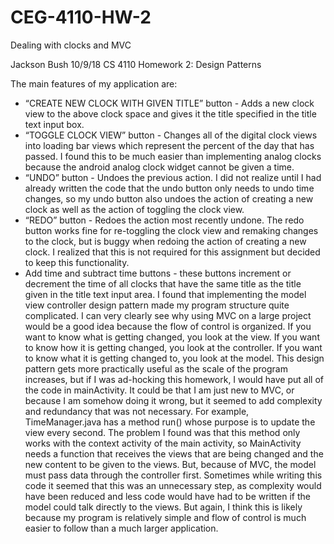 # CEG-4110-HW-2
Dealing with clocks and MVC


Jackson Bush
10/9/18
CS 4110
Homework 2: Design Patterns
 
The main features of my application are:
* “CREATE NEW CLOCK WITH GIVEN TITLE” button -  Adds a new clock view to the above clock space and gives it the title specified in the title text input box.
* “TOGGLE CLOCK VIEW” button - Changes all of the digital clock views into loading bar views which represent the percent of the day that has passed. I found this to be much easier than implementing analog clocks because the android analog clock widget cannot be given a time.
* “UNDO” button - Undoes the previous action. I did not realize until I had already written the code that the undo button only needs to undo time changes, so my undo button also undoes the action of creating a new clock as well as the action of toggling the clock view. 
* “REDO” button - Redoes the action most recently undone. The redo button works fine for re-toggling the clock view and remaking changes to the clock, but is buggy when redoing the action of creating a new clock. I realized that this is not required for this assignment but decided to keep this functionality.
* Add time and subtract time buttons - these buttons increment or decrement the time of all clocks that have the same title as the title given in the title text input area.
I found that implementing the model view controller design pattern made my program structure quite complicated. I can very clearly see why using MVC on a large project would be a good idea because the flow of control is organized. If you want to know what is getting changed, you look at the view. If you want to know how it is getting changed, you look at the controller. If you want to know what it is getting changed to, you look at the model. This design pattern gets more practically useful as the scale of the program increases, but if I was ad-hocking this homework, I would have put all of the code in mainActivity. It could be that I am just new to MVC, or because I am somehow doing it wrong, but it seemed to add complexity and redundancy that was not necessary. For example, TimeManager.java has a method run() whose purpose is to update the view every second. The problem I found was that this method only works with the context activity of the main activity, so MainActivity needs a function that receives the views that are being changed and the new content to be given to the views. But, because of MVC, the model must pass data through the controller first. Sometimes while writing this code it seemed that this was an unnecessary step, as complexity would have been reduced and less code would have had to be written if the model could talk directly to the views. But again, I think this is likely because my program is relatively simple and flow of control is much easier to follow than a much larger application. 
 
 

